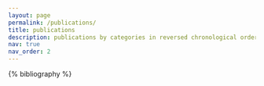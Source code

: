 ```yaml
---
layout: page
permalink: /publications/
title: publications
description: publications by categories in reversed chronological order; generated by jekyll-scholar
nav: true
nav_order: 2
---
```


<!-- _pages/publications.md -->
<div class="publications">

{% bibliography %}

</div>
